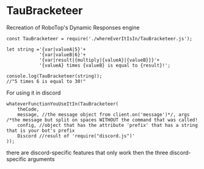 # TauBracketeer
Recreation of RoboTop's Dynamic Responses engine
```
const TauBracketeer = require('./whereEverItIsIn/TauBracketeer.js');

let string ='{var|valueA|5}'+
			'{var|valueB|6}'+
			'{var|result|{multiply|{valueA}|{valueB}}}'+
			'{valueA} times {valueB} is equal to {result}!';

console.log(TauBracketeer(string));
//"5 times 6 is equal to 30!"
```
For using it in discord
```
whateverFunctionYouUseItIn(TauBracketeer(
	theCode,
	message, //the message object from client.on('message')*/, args /*the message but split on spaces WITHOUT the command that was called!
	config, //object that has the attribute 'prefix' that has a string that is your bot's prefix
	Discord //result of 'require("discord.js")'
));
```
there are discord-specific features that only work then the three discord-specific arguments
